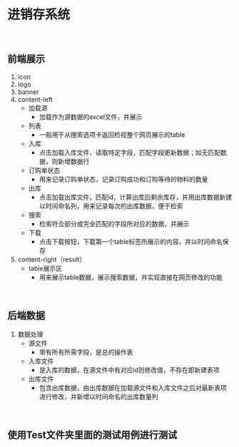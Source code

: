 # 进销存系统

<br/>

## 前端展示
1. icon
2. logo
3. banner
4. content-left
    - 加载源
        - 加载作为源数据的excel文件，并展示
    - 列表
        - 一般用于从搜索选项卡返回检视整个网页展示的table
    - 入库
        - 点击加载入库文件，读取特定字段，匹配字段更新数据；如无匹配数据，则新增数据行
    - 订购单状态
        - 用来记录订购单状态，记录订购成功和订购等待的物料的数量
    - 出库
        - 点击加载出库文件，匹配id，计算出库后剩余库存，并用出库数据新建以时间命名列，用来记录每次的出库数据，便于检索
    - 搜索
        - 检索符合部分或完全匹配的字段所对应的数据，并展示
    - 下载
        - 点击下载按钮，下载第一个table标签所展示的内容，并以时间命名保存
5. content-right（result）
    - table展示区
        - 用来展示table数据，展示搜索数据，并实现直接在网页修改的功能

<br/>

## 后端数据
1. 数据处理
    - 源文件
        - 带有所有所需字段，是总的操作表
    - 入库文件
        - 是入库的数据，在源文件中有对应id则修改值，不存在即新建表项
    - 出库文件
        - 包含出库数据，由出库数据在加载源文件和入库文件之后对最新表项进行修改，并新增以时间命名的出库数量列
        
<br/>

## 使用Test文件夹里面的测试用例进行测试

